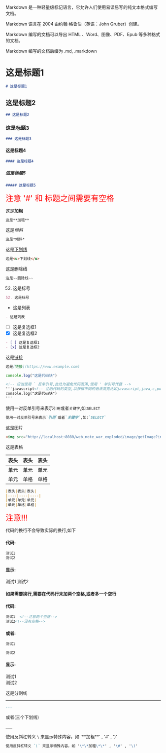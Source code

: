 Markdown 是一种轻量级标记语言，它允许人们使用易读易写的纯文本格式编写文档。

Markdown 语言在 2004 由约翰·格鲁伯（英语：John Gruber）创建。

Markdown 编写的文档可以导出 HTML 、Word、图像、PDF、Epub 等多种格式的文档。

Markdown 编写的文档后缀为 .md, .markdown


# 这是标题1
```markdown
# 这是标题1
```

## 这是标题2
```markdown
## 这是标题2
```

### 这是标题3
```markdown
### 这是标题3
```

#### 这是标题4
```markdown
#### 这是标题4
```

##### 这是标题5
```markdown
##### 这是标题5
```

<a style="color:red;font-size:25px">注意 '#' 和 标题之间需要有空格</a>


这是**加粗**
```markdown
这是**加粗**
```

这是*倾斜*
```markdown
这是*倾斜*
```

这是<u>下划线</u>
```markdown
这是<u>下划线</u>
```

这是~~删除线~~
```markdown
这是~~删除线~~
```

52. 这是标号
```markdown
52. 这是标号
```

- 这是列表
```markdown
- 这是列表
```

- [ ] 这是复选框1
- [x] 这是复选框2

```markdown
- [ ] 这是复选框1
- [x] 这是复选框2
```

这是[链接](https://www.example.com)
```markdown
这是[链接](https://www.example.com)
```

```javascript
console.log("这是代码块")
```

```markdown
<!-- 应当使用 ` 反单引号,此处为避免代码混淆,使用 ' 单引号代替 -->
'''javascript<!-- 注明代码的类型,以获得不同的语法高亮比如javascript,java,c,poperties,shell,markdown........ -->
console.log("这是代码块")
'''
```

使用一对反单引号来表示`引用`或者`关键字`,如:`SELECT`
```markdown
使用一对反单引号来表示`引用`或者`关键字`,如:`SELECT`
```

这是图片
```markdown
<img src="http://localhost:8080/web_note_war_exploded/image/getImage?imageId=1a4e4e359a5e4b3e9f4094734a72cea0" alt="示例图片" style="max-height: 400px; width: auto;">
```

这是表格

|表头|表头|表头|
|----|----|----|
|单元|单元|单元|
|单元|单格|单格|

```markdown
|表头|表头|表头|
|----|----|----|
|单元|单元|单元|
|单元|单格|单格|
```

<a style="color:red;font-size:25px">注意!!!</a>

代码的换行不会导致实际的换行,如下

#### 代码:
```markdown
测试1
测试2
```
#### 显示:
测试1
测试2

#### 如果需要换行,需要在代码行末加两个空格,或者多一个空行

#### 代码:

```markdown
测试1  <!--注意两个空格-->
测试2<!--没有空格-->
```
#### 或者:

```markdown
测试1

测试2
```

#### 显示:

测试1  
测试2

这是分割线

---

```markdown
---
```

或者(三个下划线)

```markdown
___
```

使用反斜杠转义 `\` 来显示特殊内容，如 '\*\*加粗\*\*' , '\#' , '\)'

```markdown
使用反斜杠转义 `\` 来显示特殊内容，如 '\*\*加粗\*\*' , '\#' , '\)'
```
